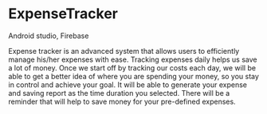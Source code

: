 # ExpenseTracker

Android studio, Firebase


Expense tracker is an advanced system that allows users to efficiently manage his/her expenses with ease. Tracking expenses daily helps us save a lot of money. Once we start off by tracking our costs each day, we will be able to get a better idea of where you are spending your money, so you stay in control and achieve your goal. It will be able to generate your expense and saving report as the time duration you selected. There will be a reminder that will help to save money for your pre-defined expenses.




